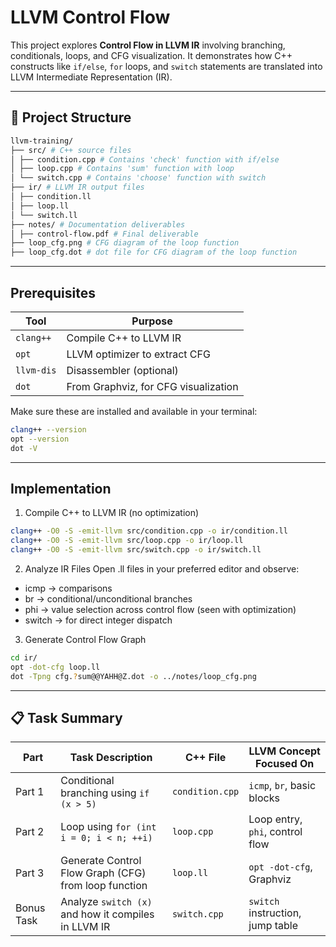 #  LLVM Control Flow 

This project explores **Control Flow in LLVM IR**  involving branching, conditionals, loops, and CFG visualization. 
It demonstrates how C++ constructs like `if/else`, `for` loops, and `switch` statements are translated into LLVM Intermediate Representation (IR).

---

## 📁 Project Structure
```bash
llvm-training/
├── src/ # C++ source files
│ ├── condition.cpp # Contains 'check' function with if/else
│ ├── loop.cpp # Contains 'sum' function with loop
│ └── switch.cpp # Contains 'choose' function with switch
├── ir/ # LLVM IR output files
│ ├── condition.ll
│ ├── loop.ll
│ └── switch.ll
├── notes/ # Documentation deliverables
│ ├── control-flow.pdf # Final deliverable
├── loop_cfg.png # CFG diagram of the loop function
├── loop_cfg.dot # dot file for CFG diagram of the loop function
```
---
## Prerequisites

| Tool       | Purpose                                 |
|------------|------------------------------------------|
| `clang++`  | Compile C++ to LLVM IR                   |
| `opt`      | LLVM optimizer to extract CFG            |
| `llvm-dis` | Disassembler (optional)                  |
| `dot`      | From Graphviz, for CFG visualization     |

Make sure these are installed and available in your terminal:

```bash
clang++ --version
opt --version
dot -V
```
---
## Implementation

1. Compile C++ to LLVM IR (no optimization)
  ```bash
clang++ -O0 -S -emit-llvm src/condition.cpp -o ir/condition.ll
clang++ -O0 -S -emit-llvm src/loop.cpp -o ir/loop.ll
clang++ -O0 -S -emit-llvm src/switch.cpp -o ir/switch.ll
```
2. Analyze IR Files
Open .ll files in your preferred editor and observe:
* icmp → comparisons
* br → conditional/unconditional branches
* phi → value selection across control flow (seen with optimization)
* switch → for direct integer dispatch

3. Generate Control Flow Graph
  ```bash
cd ir/
opt -dot-cfg loop.ll
dot -Tpng cfg.?sum@@YAHH@Z.dot -o ../notes/loop_cfg.png
```
---
## 📋 Task Summary

| Part         | Task Description                                             | C++ File         | LLVM Concept Focused On          |
|--------------|--------------------------------------------------------------|------------------|----------------------------------|
| Part 1       | Conditional branching using `if (x > 5)`                     | `condition.cpp`  | `icmp`, `br`, basic blocks       |
| Part 2       | Loop using `for (int i = 0; i < n; ++i)`                     | `loop.cpp`       | Loop entry, `phi`, control flow  |
| Part 3       | Generate Control Flow Graph (CFG) from loop function         | `loop.ll`        | `opt -dot-cfg`, Graphviz         |
| Bonus Task   | Analyze `switch (x)` and how it compiles in LLVM IR          | `switch.cpp`     | `switch` instruction, jump table |

